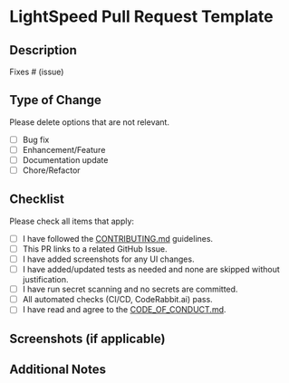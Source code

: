# LightSpeed Pull Request Template

## Description

<!-- Please describe your changes in detail. Include motivation, context, and any dependencies. If this PR fixes an issue, link to it below. -->

Fixes # (issue)

## Type of Change

Please delete options that are not relevant.

- [ ] Bug fix
- [ ] Enhancement/Feature
- [ ] Documentation update
- [ ] Chore/Refactor

## Checklist

Please check all items that apply:

- [ ] I have followed the [CONTRIBUTING.md](../contributon_guide/CONTRIBUTING.md) guidelines.
- [ ] This PR links to a related GitHub Issue.
- [ ] I have added screenshots for any UI changes.
- [ ] I have added/updated tests as needed and none are skipped without justification.
- [ ] I have run secret scanning and no secrets are committed.
- [ ] All automated checks (CI/CD, CodeRabbit.ai) pass.
- [ ] I have read and agree to the [CODE_OF_CONDUCT.md](../contributon_guide/CODE_OF_CONDUCT.md).

## Screenshots (if applicable)

<!-- Drag and drop screenshots here, or provide links. -->

## Additional Notes

<!-- Add any other context, links, or information here. -->
